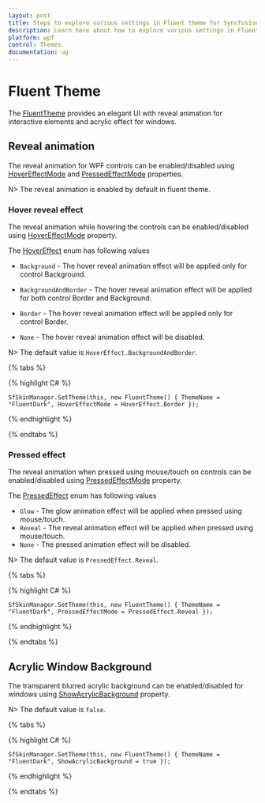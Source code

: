 ```yaml
---
layout: post
title: Steps to explore various settings in Fluent theme for Syncfusion Essential WPF controls
description: Learn here about how to explore various settings in Fluent theme for Syncfusion Essential WPF controls and framework controls using SfSkinManager
platform: wpf
control: Themes
documentation: ug
---
```

# Fluent Theme

The [FluentTheme](https://help.syncfusion.com/cr/wpf/Syncfusion.SfSkinManager.FluentTheme.html) provides an elegant UI with reveal animation for interactive elements and acrylic effect for windows.

## Reveal animation

The reveal animation for WPF controls can be enabled/disabled using [HoverEffectMode](https://help.syncfusion.com/cr/wpf/Syncfusion.SfSkinManager.FluentTheme.html#Syncfusion_SfSkinManager_FluentTheme_HoverEffectMode) and [PressedEffectMode](https://help.syncfusion.com/cr/wpf/Syncfusion.SfSkinManager.FluentTheme.html#Syncfusion_SfSkinManager_FluentTheme_PressedEffectMode) properties. 

N> The reveal animation is enabled by default in fluent theme. 

### Hover reveal effect

The reveal animation while hovering the controls can be enabled/disabled using [HoverEffectMode](https://help.syncfusion.com/cr/wpf/Syncfusion.SfSkinManager.FluentTheme.html#Syncfusion_SfSkinManager_FluentTheme_HoverEffectMode) property.

The [HoverEffect](https://help.syncfusion.com/cr/wpf/Syncfusion.SfSkinManager.HoverEffect.html) enum has following values

* `Background` - The hover reveal animation effect will be applied only for control Background.

* `BackgroundAndBorder` - The hover reveal animation effect will be applied for both control Border and Background.

* `Border` - The hover reveal animation effect will be applied only for control Border.

* `None` - The hover reveal animation effect will be disabled.

N> The default value is `HoverEffect.BackgroundAndBorder`. 

{% tabs %}

{% highlight C# %}

    SfSkinManager.SetTheme(this, new FluentTheme() { ThemeName = "FluentDark", HoverEffectMode = HoverEffect.Border });

{% endhighlight %}

{% endtabs %}

### Pressed effect

The reveal animation when pressed using mouse/touch on controls can be enabled/disabled using [PressedEffectMode](https://help.syncfusion.com/cr/wpf/Syncfusion.SfSkinManager.FluentTheme.html#Syncfusion_SfSkinManager_FluentTheme_PressedEffectMode) property.

The [PressedEffect](https://help.syncfusion.com/cr/wpf/Syncfusion.SfSkinManager.PressedEffect.html) enum has following values

* `Glow` - The glow animation effect will be applied when pressed using mouse/touch.
* `Reveal` - The reveal animation effect will be applied when pressed using mouse/touch.
* `None` - The pressed animation effect will be disabled.

N> The default value is `PressedEffect.Reveal`. 

{% tabs %}

{% highlight C# %}

    SfSkinManager.SetTheme(this, new FluentTheme() { ThemeName = "FluentDark", PressedEffectMode = PressedEffect.Reveal });

{% endhighlight %}

{% endtabs %}

## Acrylic Window Background

The transparent blurred acrylic background can be enabled/disabled for windows using [ShowAcrylicBackground](https://help.syncfusion.com/cr/wpf/Syncfusion.SfSkinManager.FluentTheme.html#Syncfusion_SfSkinManager_FluentTheme_ShowAcrylicBackground) property.

N> The default value is `false`. 

{% tabs %}

{% highlight C# %}

    SfSkinManager.SetTheme(this, new FluentTheme() { ThemeName = "FluentDark", ShowAcrylicBackground = true });

{% endhighlight %}

{% endtabs %}
